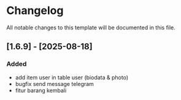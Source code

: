 # Changelog

All notable changes to this template will be documented in this file.

## [1.6.9] - [2025-08-18]

### Added
- add item user in table user (biodata & photo)
- bugfix send message telegram
- fitur barang kembali